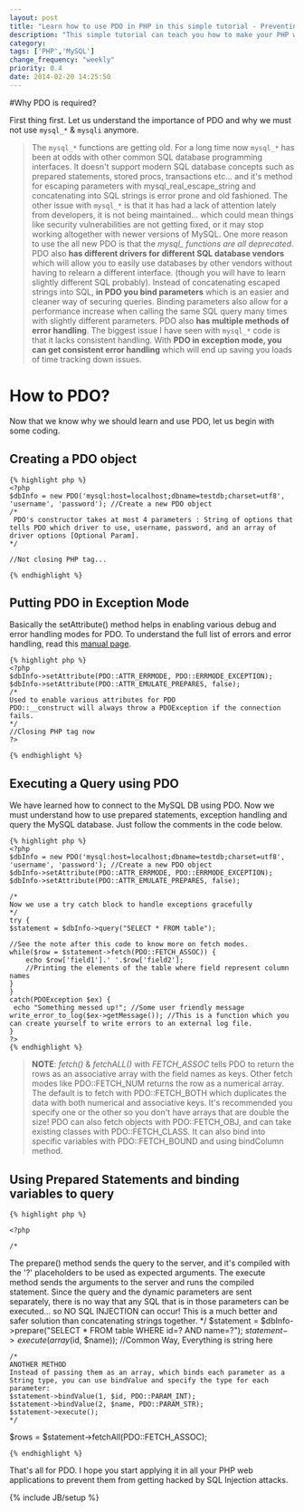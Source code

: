 ```yaml
---
layout: post
title: "Learn how to use PDO in PHP in this simple tutorial - Preventing SQL Injection attacks"
description: "This simple tutorial can teach you how to make your PHP web applications more secure using prepared statements and PDO."
category:
tags: ['PHP','MySQL']
change_frequency: "weekly"
priority: 0.4
date: 2014-02-20 14:25:50
---
```


#Why PDO is required?

First thing first. Let us understand the importance of PDO and why we must not use `mysql_*` & `mysqli` anymore.

>The `mysql_*` functions are getting old. For a long time now `mysql_*` has been at odds with other common SQL database programming interfaces. It doesn't support modern SQL database concepts such as prepared statements, stored procs, transactions etc... and it's method for escaping parameters with mysql_real_escape_string and concatenating into SQL strings is error prone and old fashioned. The other issue with `mysql_*` is that it has had a lack of attention lately from developers, it is not being maintained... which could mean things like security vulnerabilities are not getting fixed, or it may stop working altogether with newer versions of MySQL. One more reason to use the all new PDO is that the *mysql_ functions are all deprecated*.
PDO also **has different drivers for different SQL database vendors** which will allow you to easily use databases by other vendors without having to relearn a different interface. (though you will have to learn slightly different SQL probably).
Instead of concatenating escaped strings into SQL, **in PDO you bind parameters** which is an easier and cleaner way of securing queries. Binding parameters also allow for a performance increase when calling the same SQL query many times with slightly different parameters. PDO also **has multiple methods of error handling**. The biggest issue I have seen with `mysql_*` code is that it lacks consistent handling. With **PDO in exception mode, you can get consistent error handling** which will end up saving you loads of time tracking down issues.


# How to PDO?

Now that we know why we should learn and use PDO, let us begin with some coding.

## Creating a PDO object

    {% highlight php %}
    <?php
    $dbInfo = new PDO('mysql:host=localhost;dbname=testdb;charset=utf8', 'username', 'password'); //Create a new PDO object
    /*
     PDO's constructor takes at most 4 parameters : String of options that tells PDO which driver to use, username, password, and an array of driver options [Optional Param].
    */

    //Not closing PHP tag...

    {% endhighlight %}


## Putting PDO in Exception Mode


Basically the setAttribute() method helps in enabling various debug and error handling modes for PDO. To understand the full list of errors and error handling, read this [manual page](http://www.php.net/manual/en/pdo.error-handling.php).

    {% highlight php %}
    <?php
    $dbInfo->setAttribute(PDO::ATTR_ERRMODE, PDO::ERRMODE_EXCEPTION);
    $dbInfo->setAttribute(PDO::ATTR_EMULATE_PREPARES, false);
    /*
    Used to enable various attributes for PDO
    PDO::__construct will always throw a PDOException if the connection fails.
    */
    //Closing PHP tag now
    ?>

    {% endhighlight %}



## Executing a Query using PDO



We have learned how to connect to the MySQL DB using PDO. Now we must understand how to use prepared statements, exception handling and query the MySQL database. Just follow the comments in the code below.

    {% highlight php %}
    <?php
    $dbInfo = new PDO('mysql:host=localhost;dbname=testdb;charset=utf8', 'username', 'password'); //Create a new PDO object
    $dbInfo->setAttribute(PDO::ATTR_ERRMODE, PDO::ERRMODE_EXCEPTION);
    $dbInfo->setAttribute(PDO::ATTR_EMULATE_PREPARES, false);

    /*
    Now we use a try catch block to handle exceptions gracefully
    */
    try {
    $statement = $dbInfo->query("SELECT * FROM table");

    //See the note after this code to know more on fetch modes.
    while($row = $statement->fetch(PDO::FETCH_ASSOC)) {
        echo $row['field1'].' '.$row['field2'];
        //Printing the elements of the table where field represent column names
    }
    }
    catch(PDOException $ex) {
     echo "Something messed up!"; //Some user friendly message
    write_error_to_log($ex->getMessage()); //This is a function which you can create yourself to write errors to an external log file.
    }
    ?>
    {% endhighlight %}

>**NOTE**: *fetch()* & *fetchALL()* with *FETCH_ASSOC* tells PDO to return the rows as an associative array with the field names as keys. Other fetch modes like PDO::FETCH_NUM returns the row as a numerical array. The default is to fetch with PDO::FETCH_BOTH which duplicates the data with both numerical and associative keys. It's recommended you specify one or the other so you don't have arrays that are double the size! PDO can also fetch objects with PDO::FETCH_OBJ, and can take existing classes with PDO::FETCH_CLASS. It can also bind into specific variables with PDO::FETCH_BOUND and using bindColumn method.



## Using Prepared Statements and binding variables to query

    {% highlight php %}

    <?php

    /*
The prepare() method sends the query to the server, and it's compiled with the '?' placeholders to be used as expected arguments. The execute method sends the arguments to the server and runs the compiled statement. Since the query and the dynamic parameters are sent separately, there is no way that any SQL that is in those parameters can be executed... so NO SQL INJECTION can occur! This is a much better and safer solution than concatenating strings together.
     */
    $statement = $dbInfo->prepare("SELECT * FROM table WHERE id=? AND name=?");
    $statement->execute(array($id, $name)); //Common Way, Everything is string here

    /*
    ANOTHER METHOD
    Instead of passing them as an array, which binds each parameter as a String type, you can use bindValue and specify the type for each parameter:
    $statement->bindValue(1, $id, PDO::PARAM_INT);
    $statement->bindValue(2, $name, PDO::PARAM_STR);
    $statement->execute();
    */

$rows = $statement->fetchAll(PDO::FETCH_ASSOC);

    {% endhighlight %}

That's all for PDO. I hope you start applying it in all your PHP web applications to prevent them from getting hacked by SQL Injection attacks.


{% include JB/setup %}
